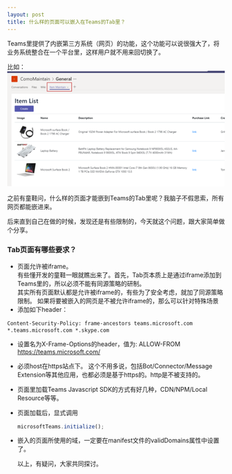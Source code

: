 ```yaml
---
layout: post
title: 什么样的页面可以嵌入在Teams的Tab里？
---
```


Teams里提供了内嵌第三方系统（网页）的功能，这个功能可以说很强大了，将业务系统整合在一个平台里，这样用户就不用来回切换了。

比如：
![tab-page](../images/20190106/tab-page.png)

之前有童鞋问，什么样的页面才能嵌到Teams的Tab里呢？我脑子不假思索，所有网页都能嵌进来。

后来直到自己在做的时候，发现还是有些限制的，今天就这个问题，跟大家简单做个分享。

### Tab页面有哪些要求？
* 页面允许被iframe。  
有些懂开发的童鞋一眼就瞧出来了。首先，Tab页本质上是通过iframe添加到Teams里的，所以必须不能有同源策略的研制。  
其实所有页面默认都是允许被iframe的，有些为了安全考虑，就加了同源策略限制。
如果将要被嵌入的网页是不被允许iframe的，那么可以针对特殊场景
 * 添加如下header：
```
Content-Security-Policy: frame-ancestors teams.microsoft.com *.teams.microsoft.com *.skype.com
```
 * 设置名为X-Frame-Options的header，值为: ALLOW-FROM https://teams.microsoft.com/


* 必须host在https站点下。
这个不用多说，包括Bot/Connector/Message Extension等其他应用，也都必须是基于https的。http是不被支持的。

* 页面里加载Teams Javascript SDK的方式有好几种，CDN/NPM/Local Resource等等。
* 页面加载后，显式调用
  ```javascript
  microsoftTeams.initialize();
  ```
* 嵌入的页面所使用的域，一定要在manifest文件的validDomains属性中设置了。
  

  以上，有疑问，大家共同探讨。